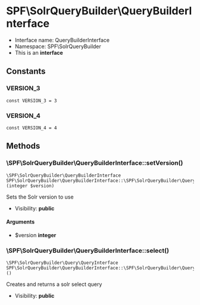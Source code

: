 SPF\SolrQueryBuilder\QueryBuilderInterface
===============






* Interface name: QueryBuilderInterface
* Namespace: SPF\SolrQueryBuilder
* This is an **interface**


Constants
----------


### VERSION_3

```
const VERSION_3 = 3
```





### VERSION_4

```
const VERSION_4 = 4
```







Methods
-------


### \SPF\SolrQueryBuilder\QueryBuilderInterface::setVersion()

```
\SPF\SolrQueryBuilder\QueryBuilderInterface SPF\SolrQueryBuilder\QueryBuilderInterface::\SPF\SolrQueryBuilder\QueryBuilderInterface::setVersion()(integer $version)
```

Sets the Solr version to use



* Visibility: **public**

#### Arguments

* $version **integer**



### \SPF\SolrQueryBuilder\QueryBuilderInterface::select()

```
\SPF\SolrQueryBuilder\Query\QueryInterface SPF\SolrQueryBuilder\QueryBuilderInterface::\SPF\SolrQueryBuilder\QueryBuilderInterface::select()()
```

Creates and returns a solr select query



* Visibility: **public**


